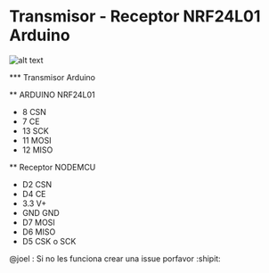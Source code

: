 # Transmisor - Receptor NRF24L01 Arduino

![alt text](https://aniavestidos.com/olo.jpeg)





*** Transmisor Arduino

** ARDUINO  NRF24L01

- 8 		CSN
- 7 		CE
- 13 		SCK
- 11 		MOSI
- 12 		MISO


** Receptor NODEMCU

- D2       CSN
- D4       CE
- 3.3      V+
- GND      GND
- D7       MOSI 
- D6       MISO
- D5       CSK o SCK 

@joel : Si no les funciona crear una issue porfavor :shipit: 

